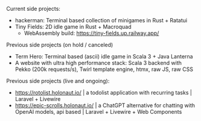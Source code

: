 Current side projects:
- hackerman: Terminal based collection of minigames in Rust + Ratatui
- Tiny Fields: 2D idle game in Rust + Macroquad
  - WebAssembly build: https://tiny-fields.up.railway.app/

Previous side projects (on hold / canceled)
- Term Hero: Terminal based (ascii) idle game in Scala 3 + Java Lanterna
- A website with ultra high performance stack: Scala 3 backend with Pekko (200k requests/s), Twirl template engine, htmx, raw JS, raw CSS

Previous side projects (live and ongoing):
- https://rotolist.holonaut.io/ | a todolist application with recurring tasks | Laravel + Livewire
- https://epic-scrolls.holonaut.io/ | a ChatGPT alternative for chatting with OpenAI models, api based | Laravel + Livewire + Web Components
